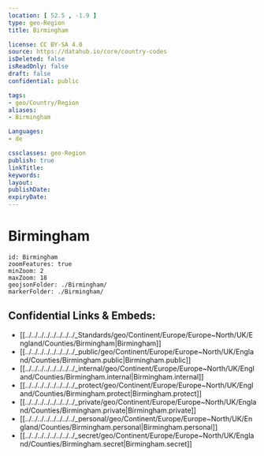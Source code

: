 ```yaml
---
location: [ 52.5 , -1.9 ] 
type: geo-Region
title: Birmingham

license: CC BY-SA 4.0
source: https://datahub.io/core/country-codes
isDeleted: false
isReadOnly: false
draft: false
confidential: public

tags:
- geo/Country/Region
aliases:
- Birmingham

Languages:
- de

cssclasses: geo-Region
publish: true
linkTitle: 
keywords: 
layout: 
publishDate: 
expiryDate: 
---
```


# Birmingham

```leaflet
id: Birmingham
zoomFeatures: true 
minZoom: 2 
maxZoom: 18
geojsonFolder: ./Birmingham/
markerFolder: ./Birmingham/
```


## Confidential Links & Embeds: 
- [[../../../../../../../../_Standards/geo/Continent/Europe/Europe~North/UK/England/Counties/Birmingham|Birmingham]] 
- [[../../../../../../../../_public/geo/Continent/Europe/Europe~North/UK/England/Counties/Birmingham.public|Birmingham.public]] 
- [[../../../../../../../../_internal/geo/Continent/Europe/Europe~North/UK/England/Counties/Birmingham.internal|Birmingham.internal]] 
- [[../../../../../../../../_protect/geo/Continent/Europe/Europe~North/UK/England/Counties/Birmingham.protect|Birmingham.protect]] 
- [[../../../../../../../../_private/geo/Continent/Europe/Europe~North/UK/England/Counties/Birmingham.private|Birmingham.private]] 
- [[../../../../../../../../_personal/geo/Continent/Europe/Europe~North/UK/England/Counties/Birmingham.personal|Birmingham.personal]] 
- [[../../../../../../../../_secret/geo/Continent/Europe/Europe~North/UK/England/Counties/Birmingham.secret|Birmingham.secret]] 

